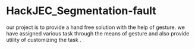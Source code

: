 # HackJEC_Segmentation-fault
our project is to provide a hand free solution with the help of gesture. we have assigned various task through the means of gesture and also provide utility of customizing the task .
